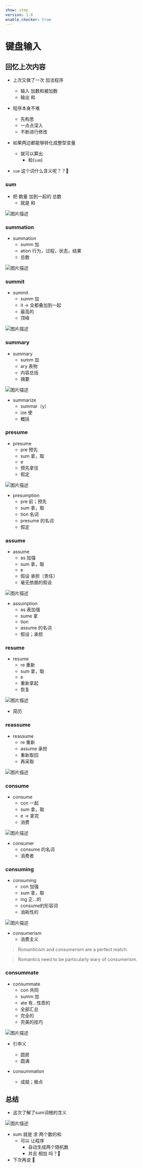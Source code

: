 ```yaml
---
show: step
version: 1.0
enable_checker: true
---
```


# 键盘输入

## 回忆上次内容

- 上次又做了一次 加法程序
	- 输入 加数和被加数 
	- 输出 和
- 程序本身不难
  - 先构思
  - 一点点深入
  - 不断进行修改

- 如果两边都能够转化成整型变量
	- 就可以算出 
		- 和(`sum`)
- `sum` 这个词什么含义呢？？🤔

### sum

- 把 数量 加到一起的 总数
	- 就是 和

![图片描述](https://doc.shiyanlou.com/courses/uid1190679-20230808-1691496935496)

### summation

- summation
	- summ 加 
	- ation 行为，过程，状态，结果 
	- 总数

![图片描述](https://doc.shiyanlou.com/courses/uid1190679-20230808-1691497350018)

### summit

- summit
	- summ 加 
	- it → 全都叠加到一起 
	- 最高的 
	- 顶峰

![图片描述](https://doc.shiyanlou.com/courses/uid1190679-20230808-1691498183253)


### summary

- summary
	- summ 加 
	- ary 表物 
	- 内容总括 
	- 摘要

![图片描述](https://doc.shiyanlou.com/courses/uid1190679-20230808-1691497274194)

- summarize
	- summar〔y〕
	- ize 使 
	- 概括

### presume
- presume
	- pre 预先 
	- sum 拿，取 
	- e 
	- 预先拿住 
	- 假定

![图片描述](https://doc.shiyanlou.com/courses/uid1190679-20230808-1691498404113)

- presumption
	- pre 前；预先 
	- sum 拿，取 
	- tion 名词
	- presume 的名词 
	- 假定

### assume

- assume
	- as 加强 
	- sum 拿，取 
	- e 
	- 假设 承担〔责任〕
	- 毫无依据的假设

![图片描述](https://doc.shiyanlou.com/courses/uid1190679-20230808-1691498555679)

- assumption
	- as 表加强 
	- sume 拿
	- tion
	- assume 的名词 
	- 假设；承担

### resume

-  resume
	-  re 重新 
	-  sum 拿，取  
	-  e 
	-  重新拿起 
	-  恢复

![图片描述](https://doc.shiyanlou.com/courses/uid1190679-20230808-1691499226845)

- 简历

### reassume

- reassume
	- re 重新 
	- assume 承担
	- 重新取回
	- 再采取

![图片描述](https://doc.shiyanlou.com/courses/uid1190679-20230808-1691499853343)

### consume

- consume
	- con 一起 
	- sum 拿，取 
	- e → 拿完 
	- 消费

![图片描述](https://doc.shiyanlou.com/courses/uid1190679-20230808-1691500263007)

- consumer
	- consume 的名词 
	- 消费者

### consuming

- consuming
	- con 加强 
	- sum 拿，取 
	- ing 正…的
	- consume的形容词 
	- 消耗性的

![图片描述](https://doc.shiyanlou.com/courses/uid1190679-20230808-1691500289284)

- consumerism
	- 消费主义

> Romanticism and consumerism are a perfect match.

> Romantics need to be particularly wary of consumerism.

### consummate

- consummate
	- con 共同 
	- summ 加 
	- ate 有…性质的 
	- 全部汇总 
	- 完全的
	- 完美的技巧

![图片描述](https://doc.shiyanlou.com/courses/uid1190679-20230808-1691500671609)

- 引申义
	- 圆房
	- 圆满

- consummation
	- 成就；极点

## 总结

- 这次了解了sum词根的含义

![图片描述](https://doc.shiyanlou.com/courses/uid1190679-20230808-1691501180976)

- sum 就是 求 两个数的和
	- 可以 让程序 
		- 自动生成两个随机数
		- 并且 相加 吗？🤔
- 下次再说 👋
